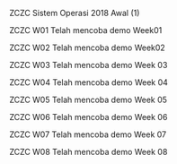 ZCZC Sistem Operasi 2018 Awal (1)

ZCZC W01 Telah mencoba demo Week01

ZCZC W02 Telah mencoba demo Week02

ZCZC W03 Telah mencoba demo Week 03

ZCZC W04 Telah mencoba demo Week 04

ZCZC W05 Telah mencoba demo Week 05

ZCZC W06 Telah mencoba demo Week 06

ZCZC W07 Telah mencoba demo Week 07

ZCZC W08 Telah mencoba demo Week 08
